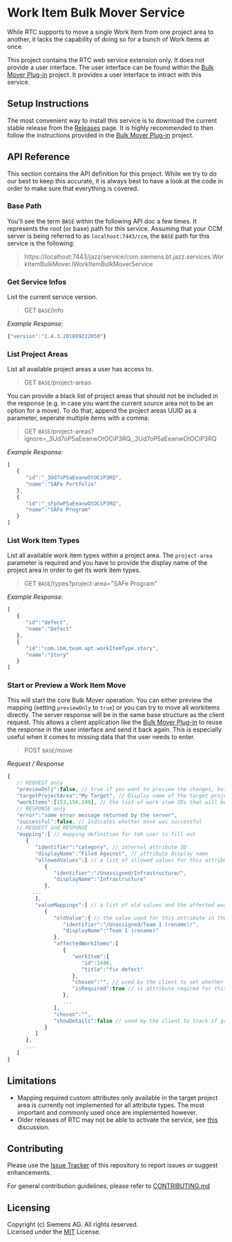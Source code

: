 # Work Item Bulk Mover Service
While RTC supports to move a single Work Item from one project area to another, it lacks the capability of doing so for a bunch of Work Items at once.

This project contains the RTC web service extension only. It does not provide a user interface. The user interface can be found within the [Bulk Mover Plug-in](https://github.com/jazz-community/rtc-workitem-bulk-mover-ui) project. It provides a user interface to intract with this service.

## Setup Instructions
The most convenient way to install this service is to download the current stable release from the [Releases](https://github.com/jazz-community/rtc-workitem-bulk-mover-service/releases) page.
It is highly recommended to then follow the instructions provided in the [Bulk Mover Plug-in](https://github.com/jazz-community/rtc-workitem-bulk-mover-ui) project.

## API Reference
This section contains the API definition for this project. While we try to do our best to keep this accurate, it is always best to have a look at the code in order to make sure that everything is covered.

### Base Path
You'll see the term `BASE` within the following API doc a few times. It represents the root (or base) path for this service. Assuming that your CCM server is being referred to as `localhost:7443/ccm`, the `BASE` path for this service is the following:

> https://localhost:7443/jazz/service/com.siemens.bt.jazz.services.WorkItemBulkMover.IWorkItemBulkMoverService

### Get Service Infos
List the current service version.
> GET `BASE`/info

*Example Response:*
```javascript
{"version":"1.4.3.201809222050"}
```

### List Project Areas
List all available project areas a user has access to.
> GET `BASE`/project-areas

You can provide a black list of project areas that should not be included in the response (e.g. in case you want the current source area not to be an option for a move). To do that, append the project areas UUID as a parameter, seperate multiple items with a comma:
> GET `BASE`/project-areas?ignore=_3Ud7oP5aEeanwOtOCiP3RQ,_3Ud7oP5aEeanwOtOCiP3RQ

*Example Response:*
```javascript
[
   {
      "id":"_3Ud7oP5aEeanwOtOCiP3RQ",
      "name":"SAFe Portfolio"
   },
   {
      "id":"_sFpSwP5aEeanwOtOCiP3RQ",
      "name":"SAFe Program"
   }
]
```

### List Work Item Types
List all available work item types within a project area. The `project-area` parameter is required and you have to provide the display name of the project area in order to get its work item types.
> GET `BASE`/types?project-area="SAFe Program"

*Example Response:*
```javascript
[
   {
      "id":"defect",
      "name":"Defect"
   },
   {
      "id":"com.ibm.team.apt.workItemType.story",
      "name":"Story"
   }
]
```

### Start or Preview a Work Item Move
This will start the core Bulk Mover operation. You can either preview the mapping (setting `previewOnly` to `true`) or you can try to move all workitems directly. The server response will be in the same base structure as the client request. This allows a client application like the [Bulk Mover Plug-in](https://github.com/jazz-community/rtc-workitem-bulk-mover-ui) to reuse the response in the user interface and send it back again. This is especially useful when it comes to missing data that the user needs to enter.

> POST `BASE`/move

*Request / Response* 
```javascript
{
   // REQUEST only
   "previewOnly":false, // true if you want to preview the changes, but do not move yet. Setting to false or providing no value will move if possible
   "targetProjectArea":"My Target", // Display name of the target project area
   "workItems":[153,156,199], // the list of work item IDs that will be moved
   // RESPONSE only
   "error":"some error message returned by the server", 
   "successful":false, // Indicates whether move was successful
   // REQUEST and RESPONSE
   "mapping":[ // mapping definition for teh user to fill out
      {
         "identifier":"category", // internal attribute ID
         "displayName":"Filed Against", // attribute display name
         "allowedValues":[ // a list of allowed values for this attribute
            {
               "identifier":"/Unassigned/Infrastructure/",
               "displayName":"Infrastructure"
            },
	    ...
         ],
         "valueMappings":[ // a list of old values and the affected work items
            {
               "oldValue":{ // the value used for this attribute in the source project area
                  "identifier":"/Unassigned/Team 1 (rename)/",
                  "displayName":"Team 1 (rename)"
               },
               "affectedWorkItems":[
                  {
                     "workItem":{
                        "id":1446,
                        "title":"fix defect"
                     },
                     "chosen":"", // used by the client to set whether attribute is checked or not
                     "isRequired":true // is attribute reqired for this work item
                  },
                  ...
               ],
               "chosen":"", 
               "showDetails":false // used by the client to track if group is expanded or not
            }
         ]
      },
      ...
   ]
}
```

## Limitations
- Mapping required custom attributes only available in the target project area is currently not implemented for all attribute types. The most important and commonly used once are implemented however.
- Older releases of RTC may not be able to activate the service, see [this](https://github.com/jazz-community/rtc-workitem-bulk-mover-service/issues/11) discussion.

## Contributing
Please use the [Issue Tracker](https://github.com/jazz-community/rtc-workitem-bulk-mover-service/issues) of this repository to report issues or suggest enhancements.

For general contribution guidelines, please refer to [CONTRIBUTING.md](https://github.com/jazz-community/rtc-workitem-bulk-mover-service/blob/master/CONTRIBUTING.md)

## Licensing
Copyright (c) Siemens AG. All rights reserved.<br>
Licensed under the [MIT](LICENSE) License.
